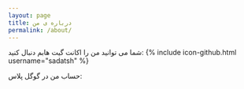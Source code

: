 ```yaml
---
layout: page
title: درباره ی من
permalink: /about/
---
```




شما می توانید من را اکانت گیت هابم دنبال کنید:
{% include icon-github.html username="sadatsh" %} 

حساب من در گوگل پلاس:


